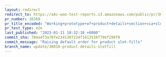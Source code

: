 ```yaml
---
layout: redirect
redirect_to: https://a8c-woo-test-reports.s3.amazonaws.com/public/pr/36368/e2e/index.html
pr_number: 36368
pr_title_encoded: "Working+prototype+of+product+details+section+via+slotfill"
pr_test_type: e2e
last_published: "2023-01-11 18:32:10 +0000"
commit_sha: 784adf3a78fe2341307234f1613538f79ef299f8
commit_message: "Raising default order for product slot-fills"
branch_name: update/36016-product-details-slotfill
---
```

